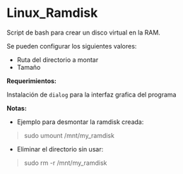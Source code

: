 # Linux_Ramdisk

Script de bash para crear un disco virtual en la RAM.

Se pueden configurar los siguientes valores:

- Ruta del directorio a montar
- Tamaño

**Requerimientos:**

Instalación de `dialog` para la interfaz grafica del programa

**Notas:**

- Ejemplo para desmontar la ramdisk creada:
 
> sudo umount /mnt/my_ramdisk

- Eliminar el directorio sin usar:

> sudo rm -r /mnt/my_ramdisk

